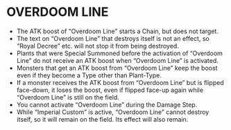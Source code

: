 # OVERDOOM LINE

*   The ATK boost of “Overdoom Line” starts a Chain, but does not target.
*   The text on “Overdoom Line” that destroys itself is not an effect, so “Royal Decree” etc. will not stop it from being destroyed.
*   Plants that were Special Summoned before the activation of “Overdoom Line” do not receive an ATK boost when “Overdoom Line” is activated.
*   Monsters that get an ATK boost from “Overdoom Line” keep the boost even if they become a Type other than Plant-Type.
*   If a monster receives the ATK boost from “Overdoom Line” but is flipped face-down, it loses the boost, even if flipped face-up again while “Overdoom Line” is still on the field.
*   You cannot activate “Overdoom Line” during the Damage Step.
*   While “Imperial Custom” is active, “Overdoom Line” cannot destroy itself, so it will remain on the field. Its effect will also remain.
